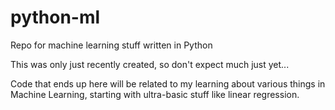 # python-ml
Repo for machine learning stuff written in Python

This was only just recently created, so don't expect much just yet...

Code that ends up here will be related to my learning about various things in Machine Learning, starting with ultra-basic stuff like linear regression.